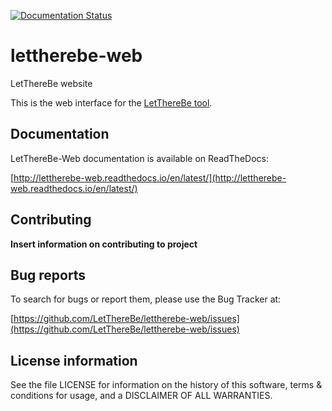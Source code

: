 [![Documentation Status](https://readthedocs.org/projects/lettherebe-web/badge/?version=latest)](http://lettherebe-web.readthedocs.io/en/latest/?badge=latest)


# lettherebe-web
LetThereBe website

This is the web interface for the [LetThereBe tool](https://github.com/LetThereBe/lettherebe).

## Documentation

LetThereBe-Web documentation is available on ReadTheDocs:

[http://lettherebe-web.readthedocs.io/en/latest/](http://lettherebe-web.readthedocs.io/en/latest/)

## Contributing

**Insert information on contributing to project**

## Bug reports

To search for bugs or report them, please use the  Bug Tracker at:

[https://github.com/LetThereBe/lettherebe-web/issues](https://github.com/LetThereBe/lettherebe-web/issues)

## License information

See the file LICENSE for information on the history of this software, terms & conditions for usage, and a DISCLAIMER OF ALL WARRANTIES.
